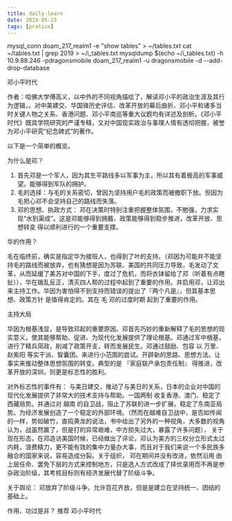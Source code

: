 ```yaml
---
title: daily-learn
date: 2019-05-23
tags: [pratice]
---
```


mysql_conn doam_217_realm1 -e "show tables" > ~/tables.txt
cat ~/tables.txt | grep 2019 > ~/i_tables.txt
mysqldump $(echo ~/i_tables.txt) -h 10.9.88.246 -pdragonsmobile doam_217_realm1 -u dragonsmobile -d --add-drop-database




邓小平时代

作者：哈佛大学傅高义，以中外的不同视角描绘了，解读邓小平的政治生涯及其行为逻辑，。对中美建交、华国锋历史评估、改革开放的幕后曲折、邓小平和诸多当时关键人物之关系、香港问题、邓小平南巡等重大议题均有详述及剖析。《邓小平时代》既具学院研究的严谨专精，又对中国现实政治与事理人情有透彻把握，被誉为邓小平研究“纪念碑式”的著作。


以下是一个简单的概览。


为什么是邓？

1. 首先邓是一个军人，因为其生平路线多以军事为主，所以其有着极高的军事威望。能够得到军队的拥护。
2. 毛的选择：与毛的关系密切，曾因为坚持用户毛的政策而被撤职下放。但因为毛担心邓不会坚持自己的路线而失落。
3. 邓的思想、执政方式： 邓在决策时特别注重把握整体氛围，不勉强，力求实现“水到渠成”。这是邓能够得到拥戴、政策能够得到稳步推进，改革开放、思想转变 得以顺利进行的一个重要支撑。

华的作用？

毛在临终前，确实是指定华为接班人，也得到了叶的支持。（邓因为可能并不能坚持毛的路线而被放弃，也有猜想是因为苏联、美国的共同压力导致，毛发动了文革，从而延缓了美苏对中国的下手，度过了危机，而将衣钵留给了邓（听着有点瞎扯）），华在拨乱反正，清灭四人帮的过程中起到了重要的作用。并启用邓，让邓出来主持工作。华因为害怕得不到支持而错误的提出了『两个凡是』，但其基本思想、政策方针 是值得肯定的。其在 毛 邓的过度时期 起到了重要的作用。

主持大局

华因为根基浅显，是导致邓起的重要原因。邓首先巧妙的重新解释了毛的思想的现实意义，使其能够帮助、促进、为现代化发展提供了理论根基。邓通过军中根基，进行了精兵简政，削减了政策开支，转而发展民生。邓通过鼓励、包容 以 万里、赵紫阳 等实干派、智囊团。来进行小范围的尝试。开辟新的思路、思想方法。让事实来推动整体思想氛围的转变。典型的是 『家庭联产承包责任制』 得推进，改革开放的深圳，则更是标志性的胜利。

对外标志性的事件有： 与美日建交，推动了与美日的关系，日本的企业对中国的现代化发展提供了非常大的技术支持与帮助。一国两制 收复香港、澳门、稳定了西藏局势。并通过对 越南 的自卫战，阻止了苏联的进一步扩展，稳定了东南亚局势。为经济发展创造了一个稳定的外部环境。（然而在越难自卫战中，是否如传闻的一样，势如破竹，直捣黄龙的说法，书中给出了另外的一种视角，大多数的视角认为，战虽然赢了，但是打的异常艰难，中方损失过大，暴露了许多问题）， 关于现在形态，在邓造访美国时候，已经做出了评论，邓认为美方的三权分立形式太过内耗，浪费精力，更不能有效的集中力量办大事，而且对于我们来说一个多民族多融合的国家来说，容易造成分裂。关于组织， 邓在期间并没有改进，依然沿用 由上层任命、罢免下层的方式来控制地方，只是选人方式改成了择优录用而不再是参杂政治阶级，其考核目标则有经济发展代替了阶级斗争。

关于舆论： 邓放弃了阶级斗争，允许百花齐放，但是是建立在坚持统一、团结的基础上。

作用、功过是非？
推荐 邓小平时代



